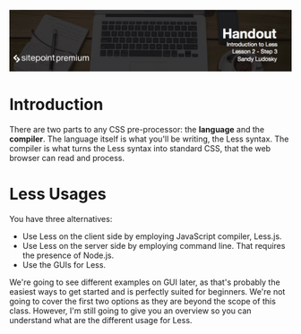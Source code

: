 ![](Introduction_to_Less/headers/2-3.jpg)
# Introduction

There are two parts to any CSS pre-processor: the **language** and the **compiler**. The language itself is what you'll be writing, the Less syntax. The compiler is what turns the Less syntax into standard CSS, that the web browser can read and process.

# Less Usages

You have three alternatives:

* Use Less on the client side by employing JavaScript compiler, Less.js.
* Use Less on the server side by employing command line. That requires the presence of Node.js.
* Use the GUIs for Less.

We're going to see different examples on GUI later, as that's probably the easiest ways to get started and is perfectly suited for beginners. We're not going to cover the first two options as they are beyond the scope of this class. However, I'm still going to give you an overview so you can understand what are the different usage for Less.